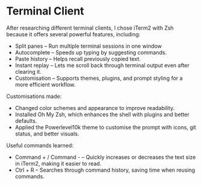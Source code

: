 # Terminal Client

After researching different terminal clients, I chose iTerm2 with Zsh because it offers several powerful features, including:

* Split panes – Run multiple terminal sessions in one window
* Autocomplete – Speeds up typing by suggesting commands.
* Paste history – Helps recall previously copied text.
* Instant replay – Lets me scroll back through terminal output even after clearing it.
* Customisation – Supports themes, plugins, and prompt styling for a more efficient workflow.

Customisations made:

* Changed color schemes and appearance to improve readability.
* Installed Oh My Zsh, which enhances the shell with plugins and better defaults.
* Applied the Powerlevel10k theme to customise the prompt with icons, git status, and better visuals.

Useful commands learned:

* Command + / Command - – Quickly increases or decreases the text size in iTerm2, making it easier to read.
* Ctrl + R – Searches through command history, saving time when reusing commands.
